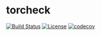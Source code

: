 # torcheck
[![Build Status](https://travis-ci.com/pengyan510/torcheck.svg?branch=master)](https://travis-ci.com/pengyan510/torcheck)
[![License](https://img.shields.io/badge/License-MIT-green.svg)](https://opensource.org/licenses/MIT)
[![codecov](https://codecov.io/gh/pengyan510/torcheck/branch/master/graph/badge.svg?token=Q8ADT16N8A)](https://codecov.io/gh/pengyan510/torcheck)
